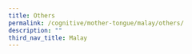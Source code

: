 ```yaml
---
title: Others
permalink: /cognitive/mother-tongue/malay/others/
description: ""
third_nav_title: Malay
---
```



